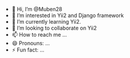- 👋 Hi, I’m @Muben28
- 👀 I’m interested in Yii2 and Django framework
- 🌱 I’m currently learning Yii2.
- 💞️ I’m looking to collaborate on Yii2
- 📫 How to reach me ...
- 😄 Pronouns: ...
- ⚡ Fun fact: ...

<!---
Muben28/Muben28 is a ✨ special ✨ repository because its `README.md` (this file) appears on your GitHub profile.
You can click the Preview link to take a look at your changes.
--->
